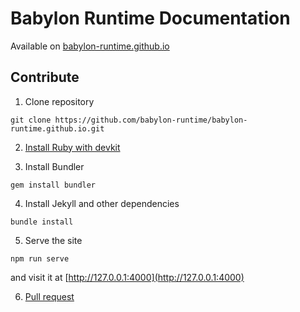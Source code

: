 # Babylon Runtime Documentation

Available on [babylon-runtime.github.io](https://babylon-runtime.github.io/)

## Contribute

1. Clone repository
```
git clone https://github.com/babylon-runtime/babylon-runtime.github.io.git
```

2. [Install Ruby with devkit](https://rubyinstaller.org/downloads/)

3. Install Bundler
```
gem install bundler
```

4. Install Jekyll and other dependencies
```
bundle install
```

5. Serve the site
```
npm run serve
```
and visit it at [http://127.0.0.1:4000](http://127.0.0.1:4000)

6. [Pull request](https://help.github.com/en/github/collaborating-with-issues-and-pull-requests/creating-a-pull-request)

